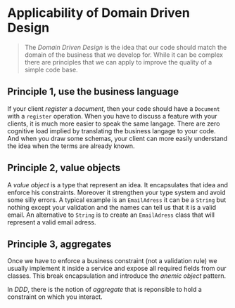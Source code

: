 # Applicability of Domain Driven Design

> The _Domain Driven Design_ is the idea that our code should match the domain of the business that we develop for. While it can be complex there are principles that we can apply to improve the quality of a simple code base.



## Principle 1, use the business language

If your client _register_ a _document_, then your code should have a `Document` with a `register` operation. When you have to discuss a feature with your clients, it is much more easier to speak the same langage. There are zero cognitive load implied by translating the business langage to your code. And when you draw some schemas, your client can more easily understand the idea when the terms are already known.

## Principle 2, value objects

A _value object_ is a type that represent an idea. It encapsulates that idea and enforce his constraints. Moreover it strengthen your type system and avoid some silly errors. A typical example is an `EmailAdress` it can be a `String` but nothing except your validation and the names can tell us that it is a valid email. An alternative to `String` is to create an  `EmailAdress` class that will represent a valid email adress.

## Principle 3, aggregates

Once we have to enforce a business constraint (not a validation rule) we usually implement it inside a service and expose all required fields from our classes. This break encapsulation and introduce the _anemic object_ pattern. 

In _DDD_, there is the notion of _aggregate_ that is reponsible to hold a constraint on which you interact. 




